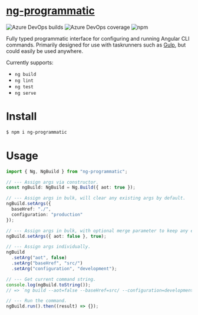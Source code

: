 # [ng-programmatic](https://www.npmjs.com/package/ng-programmatic)

![Azure DevOps builds](https://img.shields.io/azure-devops/build/tobybessant1998/25ef4e67-35f0-45f9-a969-e4f0fadecea8/1?label=Build)
![Azure DevOps coverage](https://img.shields.io/azure-devops/coverage/tobybessant1998/ng-programmatic/1?label=Coverage)
![npm](https://img.shields.io/npm/v/ng-programmatic?label=NPM)

Fully typed programmatic interface for configuring and running Angular CLI commands. Primarily designed for use with taskrunners
such as [Gulp](https://gulpjs.com/), but could easily be used anywhere.

Currently supports:

- `ng build`
- `ng lint`
- `ng test`
- `ng serve`

# Install

```bash
$ npm i ng-programmatic
```

# Usage

```ts
import { Ng, NgBuild } from "ng-programmatic";

// --- Assign args via constructor.
const ngBuild: NgBuild = Ng.Build({ aot: true });

// --- Assign args in bulk, will clear any existing args by default.
ngBuild.setArgs({
  baseHref: "./",
  configuration: "production"
});

// --- Assign args in bulk, with optional merge parameter to keep any existing arguments set.
ngBuild.setArgs({ aot: false }, true);

// --- Assign args individually.
ngBuild
  .setArg("aot", false)
  .setArg("baseHref", "src/")
  .setArg("configuration", "development");

// --- Get current command string.
console.log(ngBuild.toString());
// => `ng build --aot=false --baseHref=src/ --configuration=development`

// --- Run the command.
ngBuild.run().then((result) => {});
```
